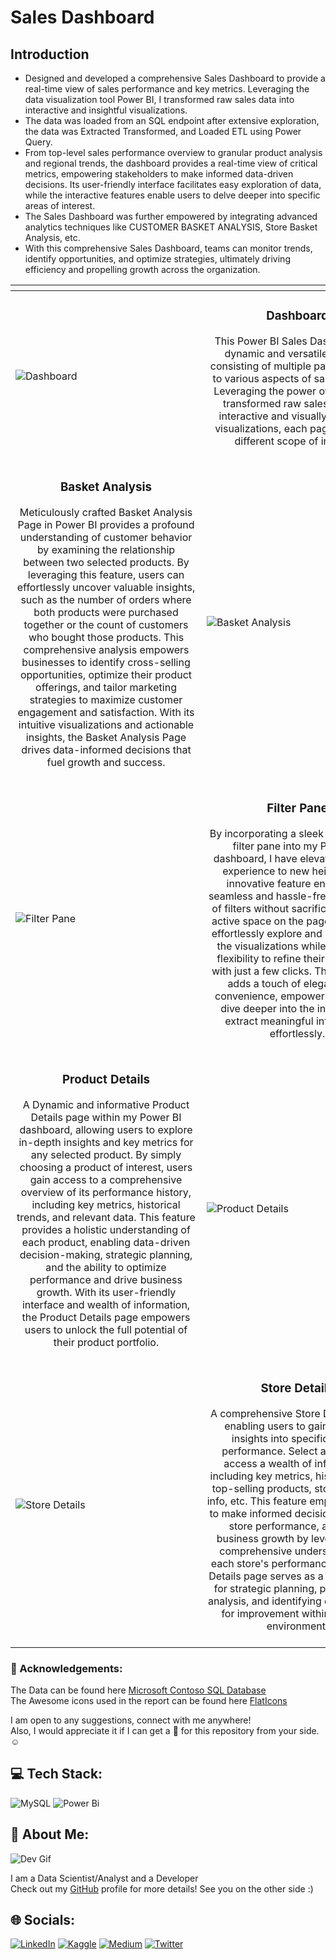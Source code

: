# Sales Dashboard

## Introduction
- Designed and developed a comprehensive Sales Dashboard to provide a real-time view of sales performance and key metrics. Leveraging the data visualization tool Power BI, I transformed raw sales data into interactive and insightful visualizations.
- The data was loaded from an SQL endpoint after extensive exploration, the data was Extracted Transformed, and Loaded ETL using Power Query.
- From top-level sales performance overview to granular product analysis and regional trends, the dashboard provides a real-time view of critical metrics, empowering stakeholders to make informed data-driven decisions. Its user-friendly interface facilitates easy exploration of data, while the interactive features enable users to delve deeper into specific areas of interest.
- The Sales Dashboard was further empowered by integrating advanced analytics techniques like CUSTOMER BASKET ANALYSIS, Store Basket Analysis, etc.
- With this comprehensive Sales Dashboard, teams can monitor trends, identify opportunities, and optimize strategies, ultimately driving efficiency and propelling growth across the organization.

| <div style="width:290px"></div> | <div style="width:290px"></div> |
| --------------------------------------- | ------------------------------------- |
| ![Dashboard](https://github.com/lunaSnowflake/Sales-Dashboard/assets/110465395/547f5480-fb2f-4acd-b6a7-8efe5b67723e) | <div align="center"><h3>Dashboard</h3><div> This Power BI Sales Dashboard is a dynamic and versatile solution, consisting of multiple pages catering to various aspects of sales analysis. Leveraging the power of Power BI, I transformed raw sales data into interactive and visually appealing visualizations, each page serving a different scope of insights. <br/><br/>|
| <div align="center"><h3>Basket Analysis</h3><div> Meticulously crafted Basket Analysis Page in Power BI provides a profound understanding of customer behavior by examining the relationship between two selected products. By leveraging this feature, users can effortlessly uncover valuable insights, such as the number of orders where both products were purchased together or the count of customers who bought those products. This comprehensive analysis empowers businesses to identify cross-selling opportunities, optimize their product offerings, and tailor marketing strategies to maximize customer engagement and satisfaction. With its intuitive visualizations and actionable insights, the Basket Analysis Page drives data-informed decisions that fuel growth and success. <br/><br/>| ![Basket Analysis](https://github.com/lunaSnowflake/Sales-Dashboard/assets/110465395/a2c8031d-3683-4b48-8565-c91ba50b43fb) |
| ![Filter Pane](https://github.com/lunaSnowflake/Sales-Dashboard/assets/110465395/a779a9c4-2079-40a5-bcac-911ceea111f7) | <div align="center"><h3>Filter Pane</h3><div> By incorporating a sleek and efficient filter pane into my Power BI dashboard, I have elevated the user experience to new heights. This innovative feature enables the seamless and hassle-free application of filters without sacrificing valuable active space on the page. Users can effortlessly explore and interact with the visualizations while having the flexibility to refine their data views with just a few clicks. The filter pane adds a touch of elegance and convenience, empowering users to dive deeper into the insights and extract meaningful information effortlessly. <br/><br/>|
| <div align="center"><h3>Product Details</h3><div> A Dynamic and informative Product Details page within my Power BI dashboard, allowing users to explore in-depth insights and key metrics for any selected product. By simply choosing a product of interest, users gain access to a comprehensive overview of its performance history, including key metrics, historical trends, and relevant data. This feature provides a holistic understanding of each product, enabling data-driven decision-making, strategic planning, and the ability to optimize performance and drive business growth. With its user-friendly interface and wealth of information, the Product Details page empowers users to unlock the full potential of their product portfolio. <br/><br/>| ![Product Details](https://github.com/lunaSnowflake/Sales-Dashboard/assets/110465395/35cf77aa-f259-41c7-a420-be20d25b313a) |
| ![Store Details](https://github.com/lunaSnowflake/Sales-Dashboard/assets/110465395/d1b4a7e6-658c-4eaf-a4f3-d0463c634295) | <div align="center"><h3>Store Details</h3><div> A comprehensive Store Details page, enabling users to gain valuable insights into specific stores' performance. Select a store and access a wealth of information, including key metrics, historical data, top-selling products, store manager info, etc. This feature empowers users to make informed decisions, optimize store performance, and drive business growth by leveraging the comprehensive understanding of each store's performance. The Store Details page serves as a valuable tool for strategic planning, performance analysis, and identifying opportunities for improvement within the retail environment. <br/><br/>|

### 🌟 Acknowledgements:
The Data can be found here [Microsoft Contoso SQL Database](https://www.microsoft.com/en-us/download/details.aspx?id=18279) <br/>
The Awesome icons used in the report can be found here [FlatIcons](https://www.flaticon.com/) <br/>

I am open to any suggestions, connect with me anywhere! <br/>
Also, I would appreciate it if I can get a 🌟 for this repository from your side. ☺

## 💻 Tech Stack:
![MySQL](https://img.shields.io/badge/mysql-%2300f.svg?style=for-the-badge&logo=mysql&logoColor=white) 
![Power Bi](https://img.shields.io/badge/power_bi-F2C811?style=for-the-badge&logo=powerbi&logoColor=black)

## 💫 About Me:
![Dev Gif](https://media.giphy.com/media/f3iwJFOVOwuy7K6FFw/giphy.gif) <br/>

I am a Data Scientist/Analyst and a Developer <br/>
Check out my [GitHub](https://github.com/lunaSnowflake) profile for more details! See you on the other side :)

## 🌐 Socials:
[![LinkedIn](https://img.shields.io/badge/LinkedIn-%230077B5.svg?logo=linkedin&logoColor=white)](https://www.linkedin.com/in/hussainkhatumdi/) 
[![Kaggle](https://img.shields.io/badge/Kaggle-035a7d?logo=kaggle&logoColor=white)](https://www.kaggle.com/lunaticsain)
[![Medium](https://img.shields.io/badge/Medium-12100E?logo=medium&logoColor=white)](https://medium.com/@hussainkhatumadi53) 
[![Twitter](https://img.shields.io/badge/Twitter-%231DA1F2.svg?logo=Twitter&logoColor=white)](https://twitter.com/lunatic_sain) 
